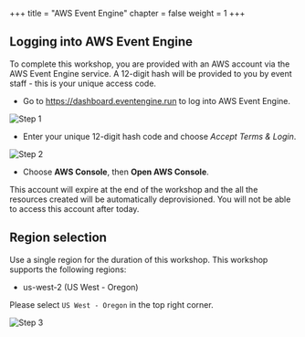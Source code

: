 +++
title = "AWS Event Engine"
chapter = false
weight = 1
+++


## Logging into AWS Event Engine

To complete this workshop, you are provided with an AWS account via the AWS Event Engine service. A 12-digit hash will be provided to you by event staff - this is your unique access code.

* Go to https://dashboard.eventengine.run to log into AWS Event Engine.

![Step 1](/images/getting_started/c9-step1.png)

* Enter your unique 12-digit hash code and choose *Accept Terms & Login*.

![Step 2](/images/getting_started/c9-step2.png)

* Choose **AWS Console**, then **Open AWS Console**.

This account will expire at the end of the workshop and the all the resources created will be automatically deprovisioned. You will not be able to access this account after today.

## Region selection

Use a single region for the duration of this workshop. This workshop supports the following regions:

- us-west-2 (US West - Oregon)

Please select `US West - Oregon` in the top right corner.

![Step 3](/images/getting_started/c9-step3.png)
